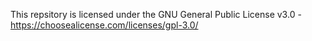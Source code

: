 This repsitory is licensed under the GNU General Public License v3.0 - https://choosealicense.com/licenses/gpl-3.0/
